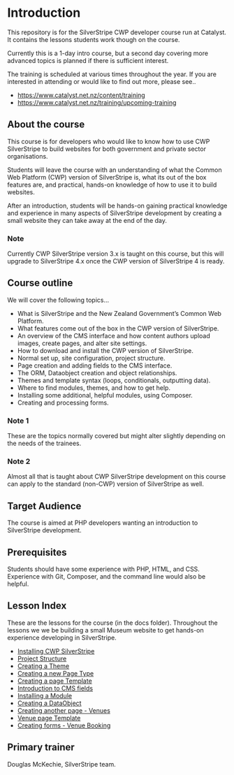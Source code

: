 # Introduction

This repository is for the SilverStripe CWP developer course run at Catalyst. It contains the lessons students work though on the course.

Currently this is a 1-day intro course, but a second day covering more advanced topics is planned if there is sufficient interest.

The training is scheduled at various times throughout the year. If you are interested in attending or would like to find out more, please see..

* https://www.catalyst.net.nz/content/training
* https://www.catalyst.net.nz/training/upcoming-training

## About the course
This course is for developers who would like to know how to use CWP SilverStripe to build websites for both government and private sector organisations.

Students will leave the course with an understanding of what the Common Web Platform (CWP) version of SilverStripe is, what its out of the box features are, and practical, hands-on knowledge of how to use it to build websites.

After an introduction, students will be hands-on gaining practical knowledge and experience in many aspects of SilverStripe development by creating a small website they can take away at the end of the day.

### Note

Currently CWP SilverStripe version 3.x is taught on this course, but this will upgrade to SilverStripe 4.x once the CWP version of SilverStripe 4 is ready.

## Course outline

We will cover the following topics...
* What is SilverStripe and the New Zealand Government’s Common Web Platform.
* What features come out of the box in the CWP version of SilverStripe.
* An overview of the CMS interface and how content authors upload images, create pages, and alter site settings.
* How to download and install the CWP version of SilverStripe.
* Normal set up, site configuration, project structure.
* Page creation and adding fields to the CMS interface.
* The ORM, Dataobject creation and object relationships.
* Themes and template syntax (loops, conditionals, outputting data).
* Where to find modules, themes, and how to get help.
* Installing some additional, helpful modules, using Composer.
* Creating and processing forms.

### Note 1

These are the topics normally covered but might alter slightly depending on the needs of the trainees.

### Note 2

Almost all that is taught about CWP SilverStripe development on this course can apply to the standard (non-CWP) version of SilverStripe as well.


## Target Audience

The course is aimed at PHP developers wanting an introduction to SilverStripe development.

## Prerequisites
Students should have some experience with PHP, HTML, and CSS. Experience with Git, Composer, and the command line would also be helpful.


## Lesson Index

These are the lessons for the course (in the docs folder). Throughout the lessons we we be building a small Museum website to get hands-on experience developing in SilverStripe.

* [Installing CWP SilverStripe](docs/01_InstallingCWPSilverStripe.md)
* [Project Structure](docs/02_SiteProjectStructure.md)
* [Creating a Theme](docs/03_CreatingATheme.md)
* [Creating a new Page Type](docs/04_CreatingANewPage.md)
* [Creating a page Template](docs/05_CreatingATemplate.md)
* [Introduction to CMS fields](docs/06_IntroToCMSFields.md)
* [Installing a Module](docs/07_InstallingAModule.md)
* [Creating a DataObject](docs/08_CreatingADataobject.md)
* [Creating another page - Venues](docs/09_CreatingTheVenuePage.md)
* [Venue page Template](docs/10_VenuePageTemplate.md)
* [Creating forms - Venue Booking](docs/11_VenueBookingForm.md)

## Primary trainer

Douglas McKechie, SilverStripe team.
